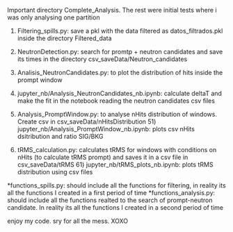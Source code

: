Important directory Complete_Analysis. The rest were initial tests where i was only analysing one partition

1) Filtering_spills.py: save a pkl with the data filtered as datos_filtrados.pkl inside the directory Filtered_data

2) NeutronDetection.py: search for promtp + neutron candidates and save its times in the directory csv_saveData/Neutron_candidates

3) Analisis_NeutronCandidates.py: to plot the distribution of hits inside the prompt window

4) jupyter_nb/Analysis_NeutronCandidates_nb.ipynb: calculate deltaT and make the fit in the notebook reading the neutron candidates csv files

5) Analysis_PromptWindow.py: to analyse nHits distribution of windows. Create csv in csv_saveData/nHitsDistribution
    51) jupyter_nb/Analysis_PromptWindow_nb.ipynb: plots csv nHits dsitribution and ratio SIG/BKG

6) tRMS_calculation.py: calculates tRMS for windows with conditions on nHits (to calculate tRMS prompt) and saves it in a csv file in csv_saveData/tRMS
    61) jupyter_nb/tRMS_plots_nb.ipynb: plots tRMS distribution using csv files

*functions_spills.py: should include all the functions for filtering, in reality its all the functions I created in a first period of time
*functions_analysis.py: should include all the functions realted to the search of prompt-neutron candidate. In reality its all the functions I created in a second period of time

enjoy my code. sry for all the mess. XOXO 